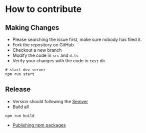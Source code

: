 # How to contribute


## Making Changes
* Please searching the issue first, make sure nobody has filed it.
* Fork the repository on GitHub
* Checkout a new branch
* Modify the code in `src` and `d.ts`
* Verify your changes with the code in `test` dir

```shell
# start dev server
npm run start
```

## Release
* Version should following the [Semver](http://semver.org/)
* Build all
```shell
npm run build
```
* [Publishing npm packages](https://docs.npmjs.com/getting-started/publishing-npm-packages)
